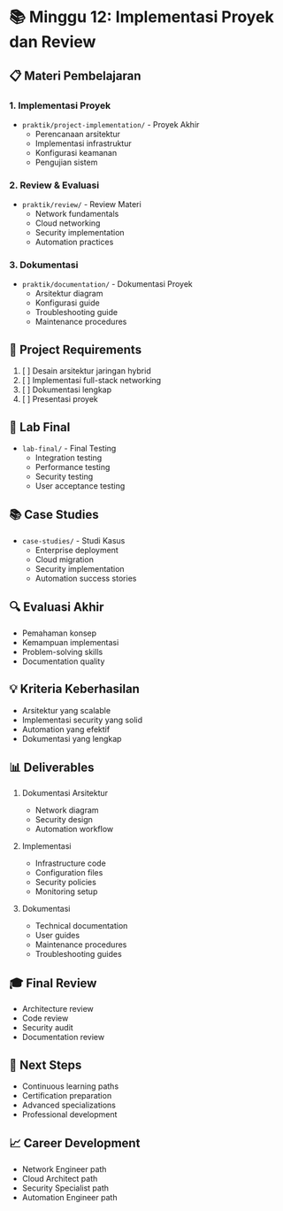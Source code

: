 # 📚 Minggu 12: Implementasi Proyek dan Review

## 📋 Materi Pembelajaran

### 1. Implementasi Proyek
- `praktik/project-implementation/` - Proyek Akhir
  - Perencanaan arsitektur
  - Implementasi infrastruktur
  - Konfigurasi keamanan
  - Pengujian sistem

### 2. Review & Evaluasi
- `praktik/review/` - Review Materi
  - Network fundamentals
  - Cloud networking
  - Security implementation
  - Automation practices

### 3. Dokumentasi
- `praktik/documentation/` - Dokumentasi Proyek
  - Arsitektur diagram
  - Konfigurasi guide
  - Troubleshooting guide
  - Maintenance procedures

## 🎯 Project Requirements
1. [ ] Desain arsitektur jaringan hybrid
2. [ ] Implementasi full-stack networking
3. [ ] Dokumentasi lengkap
4. [ ] Presentasi proyek

## 📝 Lab Final
- `lab-final/` - Final Testing
  - Integration testing
  - Performance testing
  - Security testing
  - User acceptance testing

## 📚 Case Studies
- `case-studies/` - Studi Kasus
  - Enterprise deployment
  - Cloud migration
  - Security implementation
  - Automation success stories

## 🔍 Evaluasi Akhir
- Pemahaman konsep
- Kemampuan implementasi
- Problem-solving skills
- Documentation quality

## 💡 Kriteria Keberhasilan
- Arsitektur yang scalable
- Implementasi security yang solid
- Automation yang efektif
- Dokumentasi yang lengkap

## 📊 Deliverables
1. Dokumentasi Arsitektur
   - Network diagram
   - Security design
   - Automation workflow

2. Implementasi
   - Infrastructure code
   - Configuration files
   - Security policies
   - Monitoring setup

3. Dokumentasi
   - Technical documentation
   - User guides
   - Maintenance procedures
   - Troubleshooting guides

## 🎓 Final Review
- Architecture review
- Code review
- Security audit
- Documentation review

## 🔄 Next Steps
- Continuous learning paths
- Certification preparation
- Advanced specializations
- Professional development

## 📈 Career Development
- Network Engineer path
- Cloud Architect path
- Security Specialist path
- Automation Engineer path